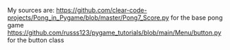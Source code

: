 My sources are:
https://github.com/clear-code-projects/Pong_in_Pygame/blob/master/Pong7_Score.py for the base pong game
https://github.com/russs123/pygame_tutorials/blob/main/Menu/button.py for the button class
